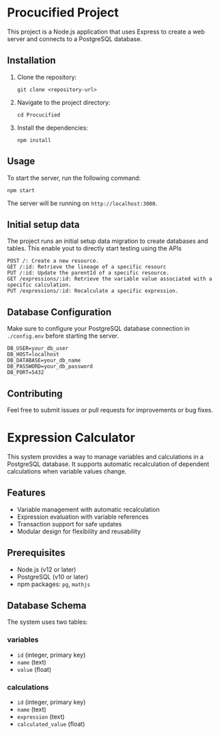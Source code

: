 # Procucified Project

This project is a Node.js application that uses Express to create a web server and connects to a PostgreSQL database.

## Installation

1. Clone the repository:
   ```
   git clone <repository-url>
   ```

2. Navigate to the project directory:
   ```
   cd Procucified
   ```

3. Install the dependencies:
   ```
   npm install
   ```

## Usage

To start the server, run the following command:
```
npm start
```

The server will be running on `http://localhost:3000`.

## Initial setup data

The project runs an initial setup data migration to create databases and tables. This enable yout to directly start testing using the APIs
```
POST /: Create a new resource.
GET /:id: Retrieve the lineage of a specific resourc
PUT /:id: Update the parentId of a specific resource.
GET /expressions/:id: Retrieve the variable value associated with a specific calculation.
PUT /expressions/:id: Recalculate a specific expression.
```

## Database Configuration

Make sure to configure your PostgreSQL database connection in `./config.env` before starting the server.
```
DB_USER=your_db_user
DB_HOST=localhost
DB_DATABASE=your_db_name
DB_PASSWORD=your_db_password
DB_PORT=5432
```

## Contributing

Feel free to submit issues or pull requests for improvements or bug fixes.
# Expression Calculator

This system provides a way to manage variables and calculations in a PostgreSQL database. It supports automatic recalculation of dependent calculations when variable values change.

## Features

- Variable management with automatic recalculation
- Expression evaluation with variable references
- Transaction support for safe updates
- Modular design for flexibility and reusability

## Prerequisites

- Node.js (v12 or later)
- PostgreSQL (v10 or later)
- npm packages: `pg`, `mathjs`

## Database Schema

The system uses two tables:

### variables

- `id` (integer, primary key)
- `name` (text)
- `value` (float)

### calculations

- `id` (integer, primary key)
- `name` (text)
- `expression` (text)
- `calculated_value` (float)
